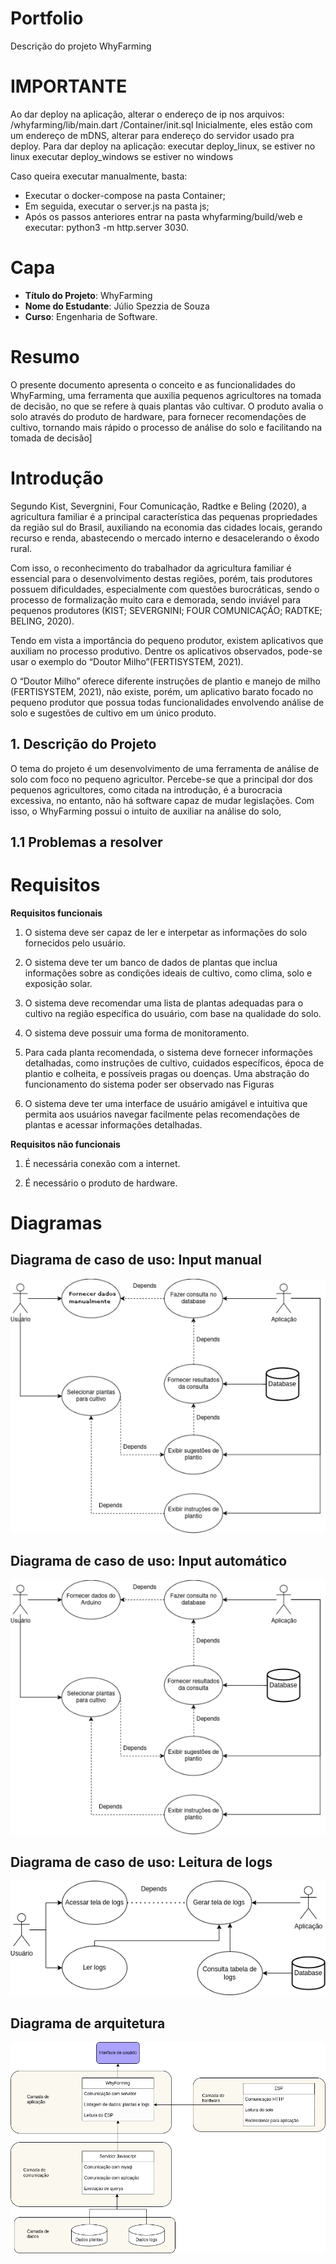 # Portfolio

Descrição do projeto WhyFarming

# IMPORTANTE

Ao dar deploy na aplicação, alterar o endereço de ip nos arquivos: 
/whyfarming/lib/main.dart
/Container/init.sql
Inicialmente, eles estão com um endereço de mDNS, alterar para endereço do servidor usado pra deploy.
Para dar deploy na aplicação:
executar deploy_linux, se estiver no linux
executar deploy_windows se estiver no windows

Caso queira executar manualmente, basta:
* Executar o docker-compose na pasta Container;
* Em seguida, executar o server.js na pasta js;
* Após os passos anteriores entrar na pasta whyfarming/build/web e executar: python3 -m http.server 3030.

# Capa

- **Título do Projeto**: WhyFarming
- **Nome do Estudante**: Júlio Spezzia de Souza
- **Curso**: Engenharia de Software.


# Resumo

O presente documento apresenta o conceito e as funcionalidades do WhyFarming, uma ferramenta que auxilia pequenos agricultores na tomada de decisão, no que se refere à quais plantas vão cultivar. O produto avalia o solo através do produto de hardware, para fornecer recomendações de cultivo, tornando mais rápido o processo de análise do solo e facilitando na tomada de decisão]

# Introdução

Segundo  Kist, Severgnini, Four Comunicação, Radtke e Beling (2020), a agricultura familiar é a principal característica das pequenas propriedades da região sul do Brasil, auxiliando na economia das cidades locais, gerando recurso e renda, abastecendo o mercado interno e desacelerando o êxodo rural.
	
Com isso, o reconhecimento do trabalhador da agricultura familiar é essencial para o desenvolvimento destas regiões, porém, tais produtores possuem dificuldades, especialmente com questões burocráticas, sendo o processo de formalização muito cara e demorada, sendo inviável para pequenos produtores (KIST; SEVERGNINI; FOUR COMUNICAÇÃO; RADTKE; BELING, 2020).
	
Tendo em vista a importância do pequeno produtor, existem aplicativos que auxiliam no processo produtivo. Dentre os aplicativos observados, pode-se usar o exemplo do “Doutor Milho”(FERTISYSTEM, 2021).
	
O “Doutor Milho” oferece diferente instruções de plantio e manejo de milho (FERTISYSTEM, 2021), não existe, porém, um aplicativo barato focado no pequeno produtor que possua todas funcionalidades envolvendo análise de solo e sugestões de cultivo em um único produto.
	
## 1. Descrição do Projeto

O tema do projeto é um desenvolvimento de uma ferramenta de análise de solo com foco no pequeno agricultor. Percebe-se que a principal dor dos pequenos agricultores, como citada na introdução, é a burocracia excessiva, no entanto, não há software capaz de mudar legislações. Com isso, o WhyFarming possui o intuito de auxiliar na análise do solo,

## 1.1 Problemas a resolver



# Requisitos

**Requisitos funcionais**

1.  O sistema deve ser capaz de ler e interpetar as informações do solo fornecidos pelo usuário.

2.  O sistema deve ter um banco de dados de plantas que inclua informações sobre as condições ideais de cultivo, como clima, solo e exposição solar.

3.  O sistema deve recomendar uma lista de plantas adequadas para o cultivo na região específica do usuário, com base na qualidade do solo.

4.  O sistema deve possuir uma forma de monitoramento.

5.  Para cada planta recomendada, o sistema deve fornecer informações detalhadas, como instruções de cultivo, cuidados específicos, época de plantio e colheita, e possíveis pragas ou doenças.
 Uma abstração do funcionamento do sistema poder ser observado nas Figuras 
 
6.  O sistema deve ter uma interface de usuário amigável e intuitiva que permita aos usuários navegar facilmente pelas recomendações de plantas e acessar informações detalhadas.


 
**Requisitos não funcionais**

1.	É necessária conexão com a internet.

2.	É necessário o produto de hardware.

# Diagramas

## Diagrama de caso de uso: Input manual

![Diagrama de Caso de Uso Manual](diagrama-caso-uso-manual.png)

## Diagrama de caso de uso: Input automático

![Diagrama de Caso de Uso Automático](diagrama-caso-uso-aut.png)

## Diagrama de caso de uso: Leitura de logs

![Diagrama de Caso de Uso Logs](Caso_uso_logs.drawio.png)

## Diagrama de arquitetura

![Diagrama de Arquitetura](diagrama-arquitetura.png)

